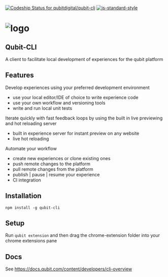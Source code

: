 [![Codeship Status for qubitdigital/qubit-cli](https://app.codeship.com/projects/638fd7f0-7353-0134-988c-52e76941e580/status?branch=master)](https://app.codeship.com/projects/178849)
[![js-standard-style](https://img.shields.io/badge/code%20style-standard-brightgreen.svg)](http://standardjs.com/)

# ![logo](https://user-images.githubusercontent.com/640611/32888373-fbdc7134-cabe-11e7-9b0e-027a49cef8bf.png)

## Qubit-CLI

A client to facilitate local development of experiences for the qubit platform

## Features
Develop experiences using your preferred development environment
- use your local editor/IDE of choice to write experience code
- use your own workflow and versioning tools
- write and run local unit tests

Iterate quickly with fast feedback loops by using the built in live previewing and hot reloading server
- built in experience server for instant preview on any website
- live hot reloading

Automate your workflow
- create new experiences or clone existing ones
- push remote changes to the platform
- pull remote changes from the platform
- publish | pause | resume your experience
- CI integration

## Installation

`npm install -g qubit-cli`

## Setup

Run `qubit extension` and then drag the chrome-extension folder into your chrome extensions pane

## Docs
See https://docs.qubit.com/content/developers/cli-overview
